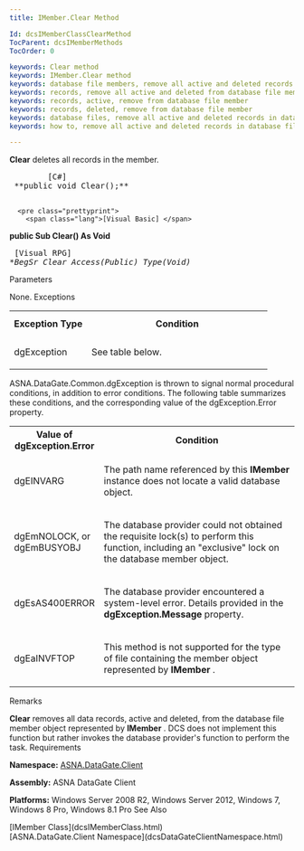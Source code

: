 ```yaml
---
title: IMember.Clear Method

Id: dcsIMemberClassClearMethod
TocParent: dcsIMemberMethods
TocOrder: 0

keywords: Clear method
keywords: IMember.Clear method
keywords: database file members, remove all active and deleted records
keywords: records, remove all active and deleted from database file member
keywords: records, active, remove from database file member
keywords: records, deleted, remove from database file member
keywords: database files, remove all active and deleted records in database file member
keywords: how to, remove all active and deleted records in database file member

---
```


**Clear** deletes all records in the member.
<pre class="prettyprint">
        <span class="lang">[C#]</span>
 **public void Clear();** 
      </pre>
      <pre class="prettyprint">
        <span class="lang">[Visual Basic] </span>
 **public Sub Clear() As Void** 
      </pre>
      <pre class="prettyprint">
        <span class="lang">[Visual RPG]</span>
 **BegSr Clear Access(*Public) Type(Void)** 
      </pre>

Parameters

None.
Exceptions

<table class="dtTABLE" id="table2" style="border-spacing: 0px; x-cell-content-align: Top" cellspacing="0" x-use-null-cells="x-use-null-cells">
          <colgroup span="1">
            <col span="1" style="FONT-WEIGHT: bold; WIDTH: 30%" />
            <col span="1" style="WIDTH: 70%" />
          </colgroup>
          <tr>
            <th colspan="1" rowspan="1" style="height: 44px">
							Exception Type
						</th>
            <th colspan="1" rowspan="1" style="height: 44px">
							Condition
						</th>
          </tr>
          <tr>
            <td colspan="1" rowspan="1">

dgException 
</td>
            <td colspan="1" rowspan="1">

See table below. 
</td>
          </tr>
</table>

<p>ASNA.DataGate.Common.dgException is thrown to signal normal procedural conditions, in addition to error conditions. The following table summarizes these conditions, and the corresponding value of the <span>dgException.Error</span> property.

<table class="dtTABLE" id="table3" style="border-spacing: 0px; x-cell-content-align: Top" cellspacing="0" x-use-null-cells="x-use-null-cells"> <colgroup span="1"> <col span="1" style="FONT-WEIGHT: bold; WIDTH: 30%" /> <col span="1" style="WIDTH: 70%" /> </colgroup> <tr> <th colspan="1" rowspan="1"> Value of dgException.Error </th> <th colspan="1" rowspan="1"> Condition </th> </tr> <tr> <td colspan="1" rowspan="1"> <p>dgEINVARG
</td>
            <td colspan="1" rowspan="1">

The path name referenced by this **IMember** instance does not locate a valid database object.
</td>
          </tr>
          <tr>
            <td colspan="1" rowspan="1">

dgEmNOLOCK, or dgEmBUSYOBJ 
</td>
            <td colspan="1" rowspan="1">

The database provider could not obtained the requisite lock(s) to perform this function, including an "exclusive" lock on the database member object. 
</td>
          </tr>
          <tr>
            <td colspan="1" rowspan="1">

dgEsAS400ERROR 
</td>
            <td colspan="1" rowspan="1">

The database provider encountered a system-level error. Details provided in the **dgException.Message** property.
</td>
          </tr>
          <tr>
            <td colspan="1" rowspan="1">

dgEaINVFTOP
</td>
            <td colspan="1" rowspan="1">

This method is not supported for the type of file containing the member object represented by **IMember** .
</td>
          </tr>
</table>

Remarks

**Clear** removes all data records, active and deleted, from the database file member object represented by **IMember** . DCS does not implement this function but rather invokes the database provider's function to perform the task.
Requirements

<span> **Namespace:** [ASNA.DataGate.Client](dcsDataGateClientNamespace.html) </span> 

<span> **Assembly:** ASNA DataGate Client</span> 

<span> **Platforms:** Windows Server 2008 R2, Windows Server 2012, Windows 7, Windows 8 Pro, Windows 8.1 Pro</span>
See Also

<dl />
      [IMember Class](dcsIMemberClass.html)
      <br />
      [ASNA.DataGate.Client Namespace](dcsDataGateClientNamespace.html)

